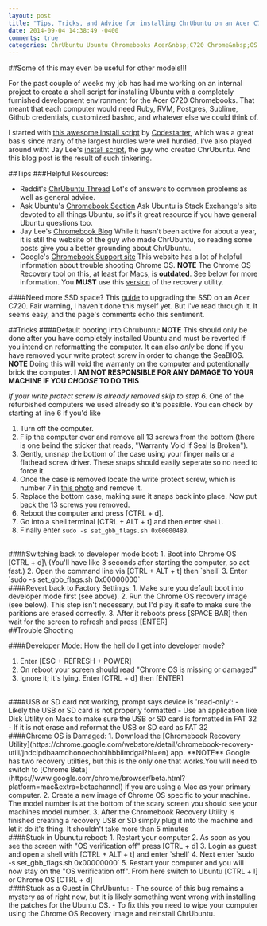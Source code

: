 ```yaml
---
layout: post
title: "Tips, Tricks, and Advice for installing ChrUbuntu on an Acer C720"
date: 2014-09-04 14:38:49 -0400
comments: true
categories: ChrUbuntu Ubuntu Chromebooks Acer&nbsp;C720 Chrome&nbsp;OS
---
```


##Some of this may even be useful for other models!!!

For the past couple of weeks my job has had me working on an internal project to create a shell script for installing Ubuntu with a completely furnished development environment for the Acer C720 Chromebooks.  That meant that each computer would need Ruby, RVM, Postgres, Sublime, Github credentials, customized bashrc, and whatever else we could think of.  

I started with [this awesome install script](https://github.com/codestarterorg/ubuntu-chromebook-installer) by [Codestarter](https://codestarter.org/), which was a great basis since many of the largest hurdles were well hurdled.  I've also played around witht Jay Lee's [install script](http://chromeos-cr48.blogspot.ca/), the guy who created ChrUbuntu.  And this blog post is the result of such tinkering.

##Tips
###Helpful Resources:
  - Reddit's [ChrUbuntu Thread](http://www.reddit.com/r/chrubuntu/)
    Lot's of answers to common problems as well as general advice.
  - Ask Ubuntu's [Chromebook Section](http://askubuntu.com/questions/tagged/chromebook)
    Ask Ubuntu is Stack Exchange's site devoted to all things Ubuntu, so it's it great resource if you have general Ubuntu questions too.
  - Jay Lee's [Chromebook Blog](http://chromeos-cr48.blogspot.ca/)
    While it hasn't been active for about a year, it is still the website of the guy who made ChrUbuntu, so reading some posts give you a better grounding about ChrUbuntu.
  - Google's [Chromebook Support site](https://support.google.com/chromebook/answer/1080595?hl=en)
    This website has a lot of helpful information about trouble shooting Chrome OS.
    **NOTE** The Chrome OS Recovery tool on this, at least for Macs, is **outdated**.
    See below for more information.  You **MUST** use this [version](https://chrome.google.com/webstore/detail/chromebook-recovery-utili/jndclpdbaamdhonoechobihbbiimdgai?hl=en) of the recovery utility.

####Need more SSD space? 
This [guide](http://www.androidcentral.com/how-upgrade-ssd-your-acer-c720-chromebook) to upgrading the SSD on an Acer C720. Fair warning, I haven't done this myself yet. But I've read through it. It seems easy, and the page's comments echo this sentiment.

##Tricks
####Default booting into Chrubuntu:
  **NOTE** This should only be done after you have completely installed Ubuntu and must be reverted if you intend on reformatting the computer.  It can also *only* be done if you have removed your write protect screw in order to change the SeaBIOS.
  **NOTE** Doing this will void the warranty on the computer and potentionally brick the computer.  **I AM NOT RESPONSIBLE FOR ANY DAMAGE TO YOUR MACHINE IF YOU *CHOOSE* TO DO THIS**
  
  *If your write protect screw is already removed skip to step 6.*  One of the refurbished computers we used already so it's possible. You can check by starting at line 6 if you'd like

  1. Turn off the computer.
  2. Flip the computer over and remove all 13 screws from the bottom (there is one beind the sticker that reads, "Warranty Void If Seal Is Broken").
  3. Gently, unsnap the bottom of the case using your finger nails or a flathead screw driver.  These snaps should easily seperate so no need to force it.
  4. Once the case is removed locate the write protect screw, which is number 7 in [this photo](http://www.chromium.org/_/rsrc/1381990807648/chromium-os/developer-information-for-chrome-os-devices/acer-c720-chromebook/c720-chromebook-annotated-innards.png) and remove it.
  5. Replace the bottom case, making sure it snaps back into place.  Now put back the 13 screws you removed.
  6. Reboot the computer and press [CTRL + d].
  7. Go into a shell terminal [CTRL + ALT + t] and then enter `shell`.
  8. Finally enter `sudo -s set_gbb_flags.sh 0x00000489`.

<br>
####Switching back to developer mode boot:
  1. Boot into Chrome OS [CTRL + d]\ (You'll have like 3 seconds after starting the computer, so act fast.)
  2. Open the command line via [CTRL + ALT + t] then `shell`
  3. Enter `sudo -s set_gbb_flags.sh 0x00000000`

<br>
####Revert back to Factory Settings:
  1. Make sure you default boot into developer mode first (see above).
  2. Run the Chrome OS recovery image (see below). This step isn't necessary, but I'd play it safe to make sure the paritions are erased correctly.
  3. After it reboots press [SPACE BAR] then wait for the screen to refresh and press [ENTER]

<br>
##Trouble Shooting


####Developer Mode:
How the hell do I get into developer mode?
  1. Enter [ESC + REFRESH + POWER]
  2. On reboot your screen should read "Chrome OS is missing or damaged"
  3. Ignore it; it's lying. Enter [CTRL + d] then [ENTER]

<br>
####USB or SD card not working, prompt says device is 'read-only':
  - Likely the USB or SD card is not properly formatted
  - Use an application like Disk Utility on Macs to make sure the USB or SD card is formatted in FAT 32
  - If it is not erase and reformat the USB or SD card as FAT 32

<br>
####Chrome OS is Damaged:
  1. Download the [Chromebook Recovery Utility](https://chrome.google.com/webstore/detail/chromebook-recovery-utili/jndclpdbaamdhonoechobihbbiimdgai?hl=en) app.
  **NOTE** Google has two recovery utilties, but this is the only one that works.You will need to switch to [Chrome Beta](https://www.google.com/chrome/browser/beta.html?platform=mac&extra=betachannel) if you are using a Mac as your primary computer.
  2. Create a new image of Chrome OS specific to your machine.  The model number is at the bottom of the scary screen you should see your machines model number.
  3. After the Chromebook Recovery Utility is finished creating a recovery USB or SD simply plug it into the machine and let it do it's thing. It shouldn't take more than 5 minutes

<br>
####Stuck in Ubunutu reboot:
  1. Restart your computer
  2. As soon as you see the screen with "OS verification off" press [CTRL + d]
  3. Login as guest and open a shell with [CTRL + ALT + t] and enter `shell`
  4. Next enter `sudo -s set_gbb_flags.sh 0x00000000`
  5. Restart your computer and you will now stay on the "OS verification off". From here switch to Ubuntu [CTRL + l] or Chrome OS [CTRL + d]

<br>
####Stuck as a Guest in ChrUbuntu:
  - The source of this bug remains a mystery as of right now, but it is likely something went wrong with installing the patches for the Ubuntu OS.
  - To fix this you need to wipe your computer using the Chrome OS Recovery Image and reinstall ChrUbuntu.